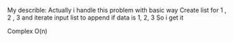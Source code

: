 My describle:
Actually i handle this problem with basic way
Create list for 1 , 2 , 3
and iterate input list to append if data is 1, 2, 3
So i get it

Complex O(n)
